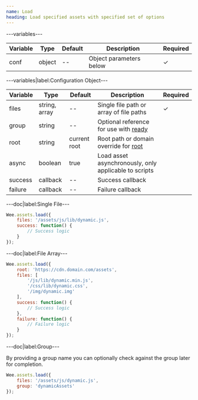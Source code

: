 ```yaml
---
name: Load
heading: Load specified assets with specified set of options
---
```


---variables---

| Variable | Type | Default | Description | Required |
| -- | -- | -- | -- | -- |
| conf | object | --| Object parameters below | &#10003; |

---variables|label:Configuration Object---

| Variable | Type| Default| Description| Required |
| -- | -- | -- | -- | -- |
| files| string, array | -- | Single file path or array of file paths| &#10003; |
| group| string | -- | Optional reference for use with [ready](#ready) ||
| root | string | current root | Root path or domain override for [root](#root) ||
| async| boolean | true | Load asset asynchronously, only applicable to scripts||
| success| callback | -- | Success callback ||
| failure| callback | -- | Failure callback ||

---doc|label:Single File---

```javascript
Wee.assets.load({
	files: '/assets/js/lib/dynamic.js',
	success: function() {
		// Success logic
	}
});
```

---doc|label:File Array---

```javascript
Wee.assets.load({
	root: 'https://cdn.domain.com/assets',
	files: [
		'/js/lib/dynamic.min.js',
		'/css/lib/dynamic.css',
		'/img/dynamic.img'
	],
	success: function() {
		// Success logic
	},
	failure: function() {
		// Failure logic
	}
});
```

---doc|label:Group---

By providing a group name you can optionally check against the group later for completion.

```javascript
Wee.assets.load({
	files: '/assets/js/dynamic.js',
	group: 'dynamicAssets'
});
```